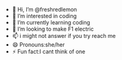 - 👋 Hi, I’m @freshredlemon
- 👀 I’m interested in coding 
- 🌱 I’m currently learning coding
- 💞️ I’m looking to make F1 electric
- 📫 i might not answer if you try reach me 
- 😄 Pronouns:she/her
- ⚡ Fun fact:I cant think of one

<!---
freshredlemon/freshredlemon is a ✨ special ✨ repository because its `README.md` (this file) appears on your GitHub profile.
You can click the Preview link to take a look at your changes.
--->

